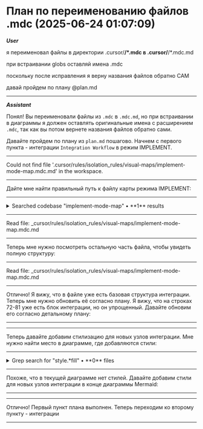 <!-- Generated by SpecStory -->

# План по переименованию файлов .mdc (2025-06-24 01:07:09)

_**User**_

я переименовал файлы в директории .cursor/**/*.mdc в  .cursor/**/*.mdc.md

при встраивании globs оставляй имена .mdc

поскольку после исправления я верну названия файлов обратно САМ

давай пройдем по плану @plan.md 

---

_**Assistant**_

Понял! Вы переименовали файлы из `.mdc` в `.mdc.md`, но при встраивании в диаграммы я должен оставлять оригинальные имена с расширением `.mdc`, так как вы потом вернете названия файлов обратно сами.

Давайте пройдем по плану из `plan.md` пошагово. Начнем с первого пункта - интеграции `Integration Workflow` в режим IMPLEMENT.

---

Could not find file '.cursor/rules/isolation_rules/visual-maps/implement-mode-map.mdc.md' in the workspace.

---

Дайте мне найти правильный путь к файлу карты режима IMPLEMENT:

---

<details>
            <summary>Searched codebase "implement-mode-map" • **1** results</summary>
        
| File |
|------|
| `undefined` |

</details>

---

Read file: _cursor/rules/isolation_rules/visual-maps/implement-mode-map.mdc.md

---

Теперь мне нужно посмотреть остальную часть файла, чтобы увидеть полную структуру:

---

Read file: _cursor/rules/isolation_rules/visual-maps/implement-mode-map.mdc.md

---

Отлично! Я вижу, что в файле уже есть базовая структура интеграции. Теперь мне нужно обновить её согласно плану. Я вижу, что на строках 72-81 уже есть блок интеграции, но он упрощенный. Давайте обновим его согласно детальному плану:

---



---

Теперь давайте добавим стилизацию для новых узлов интеграции. Мне нужно найти место в диаграмме, где добавляются стили:

---

<details>
            <summary>Grep search for "style.*fill" • **0** files</summary>
        
No results found
</details>

---

Похоже, что в текущей диаграмме нет стилей. Давайте добавим стили для новых узлов интеграции в конце диаграммы Mermaid:

---



---

Отлично! Первый пункт плана выполнен. Теперь переходим ко второму пункту - интеграции

---

